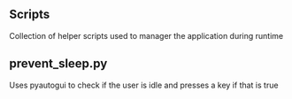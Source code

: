 Scripts
-------
Collection of helper scripts used to manager the application during runtime

prevent_sleep.py
--
Uses pyautogui to check if the user is idle and presses a key if that is true